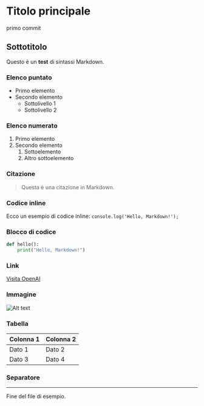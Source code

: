 # Titolo principale
primo commit
## Sottotitolo

Questo è un **test** di sintassi Markdown.

### Elenco puntato
- Primo elemento
- Secondo elemento
  - Sottolivello 1
  - Sottolivello 2

### Elenco numerato
1. Primo elemento
2. Secondo elemento
   1. Sottoelemento
   2. Altro sottoelemento

### Citazione
> Questa è una citazione in Markdown.

### Codice inline
Ecco un esempio di codice inline: `console.log('Hello, Markdown!');`

### Blocco di codice
```python
def hello():
    print("Hello, Markdown!")
```

### Link
[Visita OpenAI](https://openai.com)

### Immagine
![Alt text](https://via.placeholder.com/150)

### Tabella
| Colonna 1 | Colonna 2 |
|-----------|-----------|
| Dato 1    | Dato 2    |
| Dato 3    | Dato 4    |

### Separatore
---

Fine del file di esempio.
